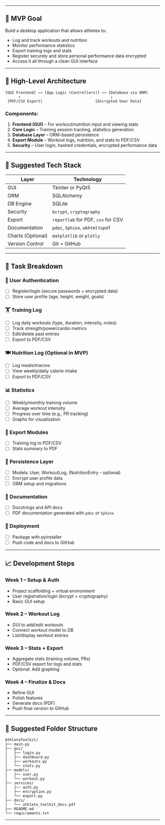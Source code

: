 
---

## 🎯 **MVP Goal**
Build a desktop application that allows athletes to:
- Log and track workouts and nutrition
- Monitor performance statistics
- Export training logs and stats
- Register securely and store personal performance data encrypted
- Access it all through a clean GUI interface

---

## 🧱 **High-Level Architecture**
```
[GUI Frontend] ←→ [App Logic (Controllers)] ←→ [Database via ORM]
      ↑                                         ↓
 [PDF/CSV Export]                        [Encrypted User Data]
```

### Components:
1. **Frontend (GUI)** – For workout/nutrition input and viewing stats
2. **Core Logic** – Training session tracking, statistics generation
3. **Database Layer** – ORM-based persistence
4. **Export Module** – Workout logs, nutrition, and stats to PDF/CSV
5. **Security** – User login, hashed credentials, encrypted performance data

---

## 🧰 **Suggested Tech Stack**
| Layer           | Technology           |
|----------------|----------------------|
| GUI            | Tkinter or PyQt5     |
| ORM            | SQLAlchemy           |
| DB Engine      | SQLite               |
| Security       | `bcrypt`, `cryptography` |
| Export         | `reportlab` for PDF, `csv` for CSV |
| Documentation  | `pdoc`, `Sphinx`, `wkhtmltopdf` |
| Charts (Optional) | `matplotlib` or `plotly` |
| Version Control| Git + GitHub         |

---

## 📌 **Task Breakdown**

### 🔐 User Authentication
- [ ] Register/login (secure passwords + encrypted data)
- [ ] Store user profile (age, height, weight, goals)

### 🏋️ Training Log
- [ ] Log daily workouts (type, duration, intensity, notes)
- [ ] Track strength/power/cardio metrics
- [ ] Edit/delete past entries
- [ ] Export to PDF/CSV

### 🍽️ Nutrition Log (Optional in MVP)
- [ ] Log meals/macros
- [ ] View weekly/daily calorie intake
- [ ] Export to PDF/CSV

### 📊 Statistics
- [ ] Weekly/monthly training volume
- [ ] Average workout intensity
- [ ] Progress over time (e.g., PR tracking)
- [ ] Graphs for visualization

### 📂 Export Modules
- [ ] Training log to PDF/CSV
- [ ] Stats summary to PDF

### 💾 Persistence Layer
- [ ] Models: User, WorkoutLog, (NutritionEntry - optional)
- [ ] Encrypt user profile data
- [ ] ORM setup and migrations

### 📘 Documentation
- [ ] Docstrings and API docs
- [ ] PDF documentation generated with `pdoc` or `Sphinx`

### 🚀 Deployment
- [ ] Package with pyinstaller
- [ ] Push code and docs to GitHub

---

## 📈 **Development Steps**

### Week 1 – Setup & Auth
- Project scaffolding + virtual environment
- User registration/login (bcrypt + cryptography)
- Basic GUI setup

### Week 2 – Workout Log
- GUI to add/edit workouts
- Connect workout model to DB
- List/display workout entries

### Week 3 – Stats + Export
- Aggregate stats (training volume, PRs)
- PDF/CSV export for logs and stats
- Optional: Add graphing

### Week 4 – Finalize & Docs
- Refine GUI
- Polish features
- Generate docs (PDF)
- Push final version to GitHub

---

## 📁 Suggested Folder Structure
```
AthleteToolkit/
├── main.py
├── gui/
│   ├── login.py
│   ├── dashboard.py
│   ├── workouts.py
│   └── stats.py
├── models/
│   ├── user.py
│   └── workout.py
├── services/
│   ├── auth.py
│   ├── encryption.py
│   └── export.py
├── docs/
│   └── athlete_toolkit_docs.pdf
├── README.md
└── requirements.txt
```

---


